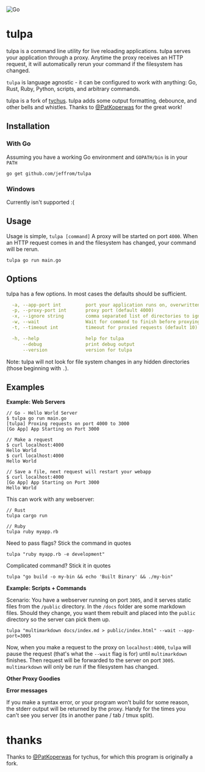 ![Go](https://github.com/jeffrom/tulpa/workflows/Go/badge.svg)

# tulpa

tulpa is a command line utility for live reloading applications. tulpa serves
your application through a proxy. Anytime the proxy receives an HTTP request, it
will automatically rerun your command if the filesystem has changed.

`tulpa` is language agnostic - it can be configured to work with anything: Go,
Rust, Ruby, Python, scripts, and arbitrary commands.

tulpa is a fork of [tychus](https://github.com/devlocker/tychus). tulpa adds
some output formatting, debounce, and other bells and whistles. Thanks to
[@PatKoperwas](https://github.com/PatKoperwas) for the great work!

## Installation

### With Go
Assuming you have a working Go environment and `GOPATH/bin` is in your `PATH`

```
go get github.com/jeffrom/tulpa
```

### Windows
Currently isn't supported :(

## Usage

Usage is simple, `tulpa [command]` A proxy will be started on port `4000`. When
an HTTP request comes in and the filesystem has changed, your command will be
rerun.

```
tulpa go run main.go
```

## Options
tulpa has a few options. In most cases the defaults should be sufficient.

```yaml
  -a, --app-port int         port your application runs on, overwritten by ENV['PORT'] (default 3000)
  -p, --proxy-port int       proxy port (default 4000)
  -x, --ignore string        comma separated list of directories to ignore file changes in. (default node_modules,log,tmp,vendor)
  -w, --wait                 Wait for command to finish before proxying a request.
  -t, --timeout int          timeout for proxied requests (default 10)

  -h, --help                 help for tulpa
      --debug                print debug output
      --version              version for tulpa
```

Note: tulpa will not look for file system changes in any hidden directories
(those beginning with `.`).

## Examples

**Example: Web Servers**

```
// Go - Hello World Server
$ tulpa go run main.go
[tulpa] Proxing requests on port 4000 to 3000
[Go App] App Starting on Port 3000

// Make a request
$ curl localhost:4000
Hello World
$ curl localhost:4000
Hello World

// Save a file, next request will restart your webapp
$ curl localhost:4000
[Go App] App Starting on Port 3000
Hello World
```

This can work with any webserver:

```
// Rust
tulpa cargo run

// Ruby
tulpa ruby myapp.rb
```

Need to pass flags? Stick the command in quotes

```
tulpa "ruby myapp.rb -e development"
```

Complicated command? Stick it in quotes

```
tulpa "go build -o my-bin && echo 'Built Binary' && ./my-bin"
```

**Example: Scripts + Commands**

Scenario: You have a webserver running on port `3005`, and it serves static
files from the `/public` directory. In the `/docs` folder are some markdown
files. Should they change, you want them rebuilt and placed into the `public`
directory so the server can pick them up.

```
tulpa "multimarkdown docs/index.md > public/index.html" --wait --app-port=3005
```

Now, when you make a request to the proxy on `localhost:4000`, `tulpa` will
pause the request (that's what the `--wait` flag is for) until `multimarkdown`
finishes. Then request will be forwarded to the server on port `3005`.
`multimarkdown` will only be run if the filesystem has changed.

**Other Proxy Goodies**

**Error messages**

If you make a syntax error, or your program won't build for some reason, the
stderr output will be returned by the proxy. Handy for the times you can't see
you server (its in another pane / tab / tmux split).
# thanks

Thanks to [@PatKoperwas](https://github.com/PatKoperwas) for tychus, for which
this program is originally a fork.
